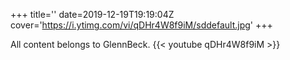 +++
title=''
date=2019-12-19T19:19:04Z
cover='https://i.ytimg.com/vi/qDHr4W8f9iM/sddefault.jpg'
+++

All content belongs to GlennBeck.
{{< youtube qDHr4W8f9iM >}}
